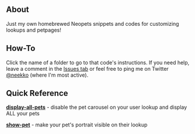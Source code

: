 ## About
Just my own homebrewed Neopets snippets and codes for customizing lookups and petpages!

## How-To
Click the name of a folder to go to that code's instructions. If you need help, leave a comment in the [Issues tab](https://github.com/neekko/neopets/issues) or feel free to ping me on Twitter [@neekko](http://twitter.com/neekko/) (where I'm most active).

## Quick Reference
[**display-all-pets**](https://github.com/neekko/neopets/tree/main/display-all-pets) - disable the pet carousel on your user lookup and display ALL your pets

[**show-pet**](https://github.com/neekko/neopets/tree/main/show-pet) - make your pet's portrait visible on their lookup
